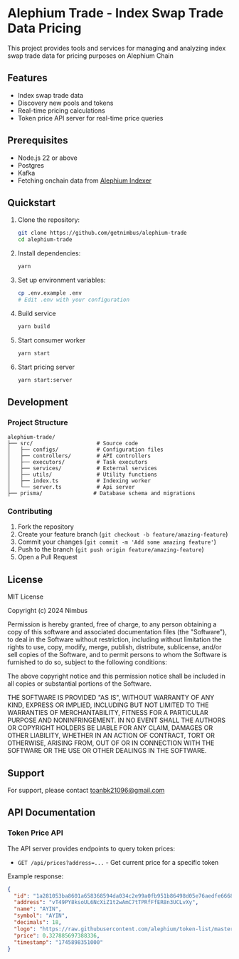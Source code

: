 # Alephium Trade - Index Swap Trade Data Pricing

This project provides tools and services for managing and analyzing index swap trade data for pricing purposes on Alephium Chain

## Features

- Index swap trade data
- Discovery new pools and tokens
- Real-time pricing calculations
- Token price API server for real-time price queries

## Prerequisites

- Node.js 22 or above
- Postgres
- Kafka
- Fetching onchain data from [Alephium Indexer](https://github.com/getnimbus/alephium-indexer)

## Quickstart

1. Clone the repository:
   ```bash
   git clone https://github.com/getnimbus/alephium-trade
   cd alephium-trade
   ```

2. Install dependencies:
   ```bash
   yarn
   ```

3. Set up environment variables:
   ```bash
   cp .env.example .env
   # Edit .env with your configuration
   ```

4. Build service
   ```bash
   yarn build
   ```

5. Start consumer worker
   ```bash
   yarn start
   ```

6. Start pricing server
   ```bash
   yarn start:server
   ```

## Development

### Project Structure

```
alephium-trade/
├── src/                    # Source code
│   ├── configs/            # Configuration files
│   ├── controllers/        # API controllers
│   ├── executors/          # Task executors
│   ├── services/           # External services
│   ├── utils/              # Utility functions
│   ├── index.ts            # Indexing worker
│   └── server.ts           # Api server
├── prisma/                # Database schema and migrations
```

### Contributing

1. Fork the repository
2. Create your feature branch (`git checkout -b feature/amazing-feature`)
3. Commit your changes (`git commit -m 'Add some amazing feature'`)
4. Push to the branch (`git push origin feature/amazing-feature`)
5. Open a Pull Request

## License

MIT License

Copyright (c) 2024 Nimbus

Permission is hereby granted, free of charge, to any person obtaining a copy
of this software and associated documentation files (the "Software"), to deal
in the Software without restriction, including without limitation the rights
to use, copy, modify, merge, publish, distribute, sublicense, and/or sell
copies of the Software, and to permit persons to whom the Software is
furnished to do so, subject to the following conditions:

The above copyright notice and this permission notice shall be included in all
copies or substantial portions of the Software.

THE SOFTWARE IS PROVIDED "AS IS", WITHOUT WARRANTY OF ANY KIND, EXPRESS OR
IMPLIED, INCLUDING BUT NOT LIMITED TO THE WARRANTIES OF MERCHANTABILITY,
FITNESS FOR A PARTICULAR PURPOSE AND NONINFRINGEMENT. IN NO EVENT SHALL THE
AUTHORS OR COPYRIGHT HOLDERS BE LIABLE FOR ANY CLAIM, DAMAGES OR OTHER
LIABILITY, WHETHER IN AN ACTION OF CONTRACT, TORT OR OTHERWISE, ARISING FROM,
OUT OF OR IN CONNECTION WITH THE SOFTWARE OR THE USE OR OTHER DEALINGS IN THE
SOFTWARE.

## Support

For support, please contact toanbk21096@gmail.com

## API Documentation

### Token Price API

The API server provides endpoints to query token prices:

- `GET /api/prices?address=...` - Get current price for a specific token

Example response:
```json
{
  "id": "1a281053ba8601a658368594da034c2e99a0fb951b86498d05e76aedfe666800",
  "address": "vT49PY8ksoUL6NcXiZ1t2wAmC7tTPRfFfER8n3UCLvXy",
  "name": "AYIN",
  "symbol": "AYIN",
  "decimals": 18,
  "logo": "https://raw.githubusercontent.com/alephium/token-list/master/logos/AYIN.png",
  "price": 0.327885697388336,
  "timestamp": "1745898351000"
}
```

